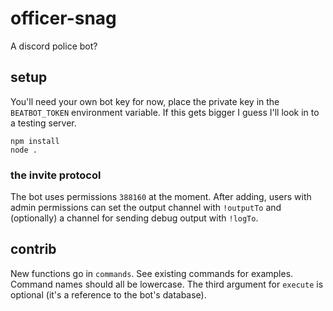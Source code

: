 # officer-snag

A discord police bot?

## setup

You'll need your own bot key for now, place the private key in the `BEATBOT_TOKEN` environment variable.
If this gets bigger I guess I'll look in to a testing server.

```
npm install
node .
```

### the invite protocol

The bot uses permissions `388160` at the moment.
After adding, users with admin permissions can set the output channel with `!outputTo` and (optionally) a channel for sending debug output with `!logTo`.

## contrib

New functions go in `commands`. See existing commands for examples. Command names should all be lowercase.
The third argument for `execute` is optional (it's a reference to the bot's database).